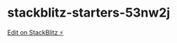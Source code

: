 # stackblitz-starters-53nw2j

[Edit on StackBlitz ⚡️](https://stackblitz.com/edit/stackblitz-starters-53nw2j)